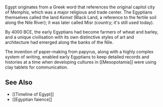 Egypt originates from a Greek word that references the original capitol city of Memphis, which was a major religious and trade center. The Egyptians themselves called the land *Kemet* (Black Land, a reference to the fertile soil along the Nile River); it was later called Misr (country; it's still used today). 

By 4000 BCE, the early Egyptians had become farmers of wheat and barley, and a unique civilisation with its own distinctive styles of art and architecture had emerged along the banks of the Nile. 

The invention of paper-making from papyrus, along with a highly complex system of writing, enabled early Egyptians to keep detailed records and histories at a time when developing cultures in [[Mesopotamia]] were using clay tablets for communication.

## See Also
* [[Timeline of Egypt]]
* [[Egyptian faience]]
